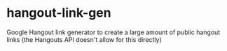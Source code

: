 # hangout-link-gen
Google Hangout link generator to create a large amount of public hangout links (the Hangouts API doesn't allow for this directly)
